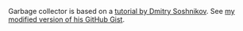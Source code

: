 Garbage collector is based on a [tutorial by Dmitry Soshnikov](http://dmitrysoshnikov.com/compilers/writing-a-mark-sweep-garbage-collector/). See [my modified version of his GitHub Gist](https://gist.github.com/agentcooper/425c7eec022fa806f4db537c171cba70?permalink_comment_id=4770497#gistcomment-4770497).